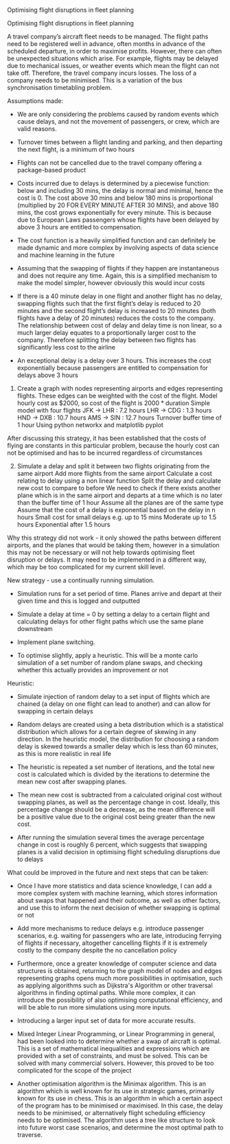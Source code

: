 Optimising flight disruptions in fleet planning

Optimising flight disruptions in fleet planning

A travel company’s aircraft fleet needs to be managed. The flight paths need to be registered well in advance, often months in advance of the scheduled departure, in order to maximise profits. However, there can often be unexpected situations which arise. For example, flights may be delayed due to mechanical issues, or weather events which mean the flight can not take off. Therefore, the travel company incurs losses. The loss of a company needs to be minimised. This is a variation of the bus synchronisation timetabling problem.

Assumptions made:

 - We are only considering the problems caused by random events which cause delays, and not the movement of passengers, or crew, which are valid reasons.

 - Turnover times between a flight landing and parking, and then departing the next flight, is a minimum of two hours

 - Flights can not be cancelled due to the travel company offering a package-based product

 - Costs incurred due to delays is determined by a piecewise function: below and including 30 mins, the delay is normal and minimal, hence the cost is 0. The cost above 30 mins and below 180 mins is proportional (multiplied by 20 FOR EVERY MINUTE AFTER 30 MINS), and above 180 mins, the cost grows exponentially for every minute. This is because due to European Laws passengers whose flights have been delayed by above 3 hours are entitled to compensation.

 - The cost function is a heavily simplified function and can definitely be made dynamic and more complex by involving aspects of data science and machine learning in the future

 - Assuming that the swapping of flights if they happen are instantaneous and does not require any time. Again, this is a simplified mechanism to make the model simpler, however obviously this would incur costs

 - If there is a 40 minute delay in one flight and another flight has no delay, swapping flights such that the first flight’s delay is reduced to 20 minutes and the second flight’s delay is increased to 20 minutes (both flights have a delay of 20 minutes) reduces the costs to the company. The relationship between cost of delay and delay time is non linear, so a much larger delay equates to a proportionally larger cost to the company. Therefore splitting the delay between two flights has significantly less cost to the airline

 - An exceptional delay is a delay over 3 hours. This increases the cost exponentially because passengers are entitled to compensation for delays above 3 hours

1. Create a graph with nodes representing airports and edges representing flights. These edges can be weighted with the cost of the flight.
Model hourly cost as $2000, so cost of the flight is 2000 * duration
Simple model with four flights
JFK → LHR : 7.2 hours
LHR → CDG : 1.3 hours
HND → DXB : 10.7 hours
AMS → SIN : 12.7 hours
Turnover buffer time of 1 hour
Using python networkx and matplotlib pyplot

After discussing this strategy, it has been established that the costs of flying are constants in this particular problem, because the hourly cost can not be optimised and has to be incurred regardless of circumstances

2. Simulate a delay and split it between two flights originating from the same airport
Add more flights from the same airport
Calculate a cost relating to delay using a non linear function
Split the delay and calculate new cost to compare to before
We need to check if there exists another plane which is in the same airport and departs at a time which is no later than the buffer time of 1 hour
Assume all the planes are of the same type
Assume that the cost of a delay is exponential based on the delay in n hours
Small cost for small delays e.g. up to 15 mins
Moderate up to 1.5 hours
Exponential after 1.5 hours

Why this strategy did not work - it only showed the paths between different airports, and the planes that would be taking them, however in a simulation this may not be necessary or will not help towards optimising fleet disruption or delays. It may need to be implemented in a different way, which may be too complicated for my current skill level.


New strategy - use a continually running simulation.

 - Simulation runs for a set period of time. Planes arrive and depart at their given time and this is logged and outputted

 - Simulate a delay at time = 0 by setting a delay to a certain flight and calculating delays for other flight paths which use the same plane downstream

 -  Implement plane switching.

 - To optimise slightly, apply a heuristic. This will be a monte carlo simulation of a set number of random plane swaps, and checking whether this actually provides an improvement or not

Heuristic:

 - Simulate injection of random delay to a set input of flights which are chained (a delay on one flight can lead to another) and can allow for swapping in certain delays

 - Random delays are created using a beta distribution which is a statistical distribution which allows for a certain degree of skewing in any direction. In the heuristic model, the distribution for choosing a random delay is skewed towards a smaller delay which is less than 60 minutes, as this is more realistic in real life

 - The heuristic is repeated a set number of iterations, and the total new cost is calculated which is divided by the iterations to determine the mean new cost after swapping planes.

 - The mean new cost is subtracted from a calculated original cost without swapping planes, as well as the percentage change in cost. Ideally, this percentage change should be a decrease, as the mean difference will be a positive value due to the original cost being greater than the new cost.

 - After running the simulation several times the average percentage change in cost is roughly 6 percent, which suggests that swapping planes is a valid decision in optimising flight scheduling disruptions due to delays


What could be improved in the future and next steps that can be taken:

 - Once I have more statistics and data science knowledge, I can add a more complex system with machine learning, which stores information about swaps that happened and their outcome, as well as other factors, and use this to inform the next decision of whether swapping is optimal or not

 - Add more mechanisms to reduce delays e.g. introduce passenger scenarios, e.g. waiting for passengers who are late, introducing ferrying of flights if necessary, altogether cancelling flights if it is extremely costly to the company despite the no cancellation policy

 - Furthermore, once a greater knowledge of computer science and data structures is obtained, returning to the graph model of nodes and edges representing graphs opens much more possibilities in optimisation, such as applying algorithms such as Dijkstra's Algorithm or other traversal algorithms in finding optimal paths. While more complex, it can introduce the possibility of also optimising computational efficiency, and will be able to run more simulations using more inputs.

 - Introducing a larger input set of data for more accurate results.

 - Mixed Integer Linear Programming, or Linear Programming in general, had been looked into to determine whether a swap of aircraft is optimal. This is a set of mathematical inequalities and expressions which are provided with a set of constraints, and must be solved. This can be solved with many commercial solvers. However, this proved to be too complicated for the scope of the project
 
 - Another optimisation algorithm is the Minimax algorithm. This is an algorithm which is well known for its use in strategic games, primarily known for its use in chess. This is an algorithm in which a certain aspect of the program has to be minimised or maximised. In this case, the delay needs to be minimised, or alternatively flight scheduling efficiency needs to be optimised. The algorithm uses a tree like structure to look into future worst case scenarios, and determine the most optimal path to traverse.
